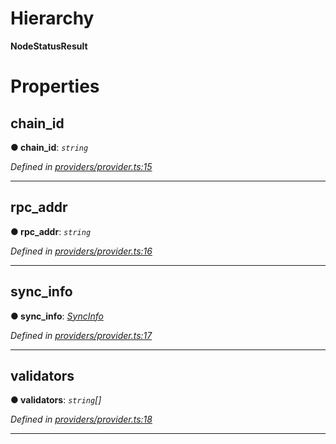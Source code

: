 

# Hierarchy

**NodeStatusResult**

# Properties

<a id="chain_id"></a>

##  chain_id

**● chain_id**: *`string`*

*Defined in [providers/provider.ts:15](https://github.com/nearprotocol/nearlib/blob/b6e94a8/src.ts/providers/provider.ts#L15)*

___
<a id="rpc_addr"></a>

##  rpc_addr

**● rpc_addr**: *`string`*

*Defined in [providers/provider.ts:16](https://github.com/nearprotocol/nearlib/blob/b6e94a8/src.ts/providers/provider.ts#L16)*

___
<a id="sync_info"></a>

##  sync_info

**● sync_info**: *[SyncInfo](_providers_provider_.syncinfo.md)*

*Defined in [providers/provider.ts:17](https://github.com/nearprotocol/nearlib/blob/b6e94a8/src.ts/providers/provider.ts#L17)*

___
<a id="validators"></a>

##  validators

**● validators**: *`string`[]*

*Defined in [providers/provider.ts:18](https://github.com/nearprotocol/nearlib/blob/b6e94a8/src.ts/providers/provider.ts#L18)*

___

